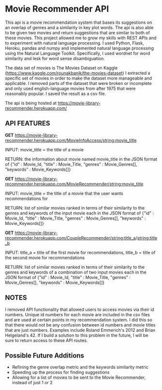 # Movie Recommender API

This api is a movie recommendation system that bases its suggestions on an overlap of genres and a similarity in key plot words.
The api is also able to be given two movies and return suggestions that are similar to both of these movies.
This project allowed me to grow my skills with REST APIs and to experiment with natural language processing.
I used Python, Flask, Heroku, pandas and numpy and implemented natural language processing using the Natural Language Toolkit.
Specifically, I used wordnet for word similarity and lesk for word sense disambiguation.

The data set of movies is The Movies Dataset on Kaggle (https://www.kaggle.com/rounakbanik/the-movies-dataset)
I extracted a specific set of movies in order to make the dataset more manageable and applicable. 
I removed parts of the dataset that were broken or incomplete and only used english-language movies from after 1975 that were reasonably popular.
I saved the result as a csv file. 

The api is being hosted at https://movie-library-recommender.herokuapp.com/

## API FEATURES

**GET** https://movie-library-recommender.herokuapp.com/MovieInfoAccess/<string:movie_title>

INPUT: movie_title = the title of a movie

RETURN:  the information about movie named movie_title in the JSON format of {"id" : Movie_Id, "title" : Movie_Title, "genres" : Movie_Genres[], "keywords" : Movie_Keywords[]}

**GET** https://movie-library-recommender.herokuapp.com/MovieRecommender/<string:movie_title>

INPUT: movie_title = the title of a movie that the user wants recommendations for

RETURN: list of similar movies ranked in terms of their similarity to the genres and keywords of the input movie each in the JSON format of {"id" : Movie_Id, "title" : Movie_Title, "genres" : Movie_Genres[], "keywords" : Movie_Keywords[]} 

**GET** https://movie-library-recommender.herokuapp.com/CoupleRecommender/<string:title_a>/<string:title_b>

INPUT: title_a = title of the first movie for recommendations, title_b = title of the second movie for recommendations 

RETURN: list of similar movies ranked in terms of their similarity to the genres and keywords of a combination of two input movies each in the JSON format of {"id" : Movie_Id, "title" : Movie_Title, "genres" : Movie_Genres[], "keywords" : Movie_Keywords[]} 

## NOTES

I removed API functionality that allowed users to access movies via their id numbers.
Unique id numbers for each movie are included in the csv files and are used at certain points in my recommendation system.
I did this so that there would not be any confusion between id numbers and movie titles that are just numbers.
Examples include Roland Emmerich's 2012 and Brian Helgeland's 42.
If I build a solution to this problem in the future, I will be sure to return access to these API routes. 

## Possible Future Additions

- Refining the genre overlap metric and the keywords similarity metric
- Speeding up the process for finding suggestions
- Allowing for a list of movies to be sent to the Movie Recommender, instead of just 1 or 2



